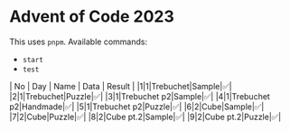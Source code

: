 
# Advent of Code 2023

This uses `pnpm`. Available commands:

- `start`
- `test`

| No  | Day | Name         | Data     | Result |
|1|1|Trebuchet|Sample|✅|
|2|1|Trebuchet|Puzzle|✅|
|3|1|Trebuchet p2|Sample|✅|
|4|1|Trebuchet p2|Handmade|✅|
|5|1|Trebuchet p2|Puzzle|✅|
|6|2|Cube|Sample|✅|
|7|2|Cube|Puzzle|✅|
|8|2|Cube pt.2|Sample|✅|
|9|2|Cube pt.2|Puzzle|✅|
